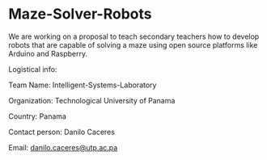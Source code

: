 # Maze-Solver-Robots
We are working on a proposal to teach secondary teachers how to develop robots that are capable of solving a maze using open source platforms like Arduino and Raspberry.

Logistical info: 

Team Name: Intelligent-Systems-Laboratory

Organization: Technological University of Panama

Country: Panama 

Contact person: Danilo Caceres 

Email: danilo.caceres@utp.ac.pa 
